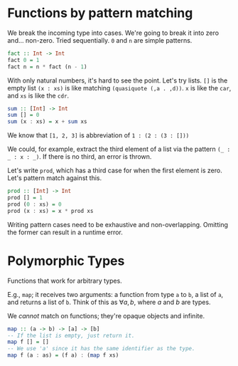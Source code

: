 # Functions by pattern matching

We break the incoming type into cases. We're going to break it into zero and... non-zero.
Tried sequentially.
`0` and `n` are simple patterns.

```Haskell
fact :: Int -> Int
fact 0 = 1
fact n = n * fact (n - 1)
```

With only natural numbers, it's hard to see the point. Let's try lists.
`[]` is the empty list
`(x : xs)` is like matching `(quasiquote (,a . ,d))`. `x` is like the `car`, and `xs` is like the `cdr`.

```Haskell
sum :: [Int] -> Int
sum [] = 0
sum (x : xs) = x + sum xs
```

We know that `[1, 2, 3]` is abbreviation of `1 : (2 : (3 : []))`

We could, for example, extract the third element of a list via the pattern `(_ : _ : x : _)`. If there is no third, an error is thrown.

Let's write `prod`, which has a third case for when the first element is zero. Let's pattern match against this.

```Haskell
prod :: [Int] -> Int
prod [] = 1
prod (0 : xs) = 0
prod (x : xs) = x * prod xs
```

Writing pattern cases need to be exhaustive and non-overlapping. Omitting the former can result in a runtime error.

# Polymorphic Types
Functions that work for arbitrary types.

E.g., `map`; it receives two arguments: a function from type `a` to `b`, a list of `a`, and returns a list of `b`. Think of this as $\forall a, b$, where $a$ and $b$ are types.

We *cannot* match on functions; they're opaque objects and infinite.

```Haskell
map :: (a -> b) -> [a] -> [b]
-- If the list is empty, just return it.
map f [] = []
-- We use 'a' since it has the same identifier as the type.
map f (a : as) = (f a) : (map f xs)
```


